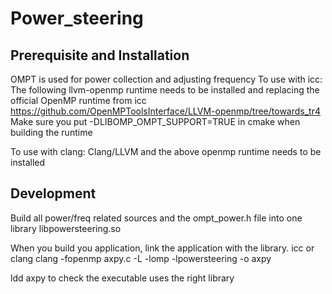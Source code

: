 # Power_steering

## Prerequisite and Installation
OMPT is used for power collection and adjusting frequency
To use with icc:
The following llvm-openmp runtime needs to be installed and replacing the official OpenMP runtime from icc
https://github.com/OpenMPToolsInterface/LLVM-openmp/tree/towards_tr4
Make sure you put -DLIBOMP_OMPT_SUPPORT=TRUE in cmake when building the runtime
 
To use with clang:
Clang/LLVM and the above openmp runtime needs to be installed

## Development
Build all power/freq related sources and the ompt_power.h file into one library libpowersteering.so

When you build you application, link the application with the library. 
icc or clang
clang -fopenmp axpy.c -L<llvm-openmp-lib-location> -lomp  -lpowersteering -o axpy

ldd axpy to check the executable uses the right library

